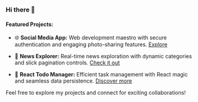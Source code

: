 ### Hi there 👋

<!--
I'm Tarun Kumar, a Frontend Developer and Web Developer passionate about creating user-friendly web experiences.

- 🔭 Currently working on: Feature-rich web applications and improving my React skills.
- 🌱 Currently learning: Advanced React patterns and state management.
- 💬 Ask me about: Frontend development, web design, or anything coding-related.
- 📫 How to reach me: [LinkedIn](https://www.linkedin.com/in/tarun-kumar-749125214/), [GitHub](https://github.com/Tarunkumar05).
- 😄 Pronouns: He/Him.
- ⚡ Fun fact: I love exploring new coding challenges and contributing to open source.

Check out my featured projects below!
-->

#### Featured Projects:

- 🌐 **Social Media App:** Web development maestro with secure authentication and engaging photo-sharing features. [Explore](https://github.com/Tarunkumar05/social-app/tree/master)
  
- 📰 **News Explorer:** Real-time news exploration with dynamic categories and slick pagination controls. [Check it out](https://github.com/Tarunkumar05/News-Explorer-)

- 🚀 **React Todo Manager:** Efficient task management with React magic and seamless data persistence. [Discover more](https://github.com/Tarunkumar05/React-Todo-Manager)

Feel free to explore my projects and connect for exciting collaborations!
